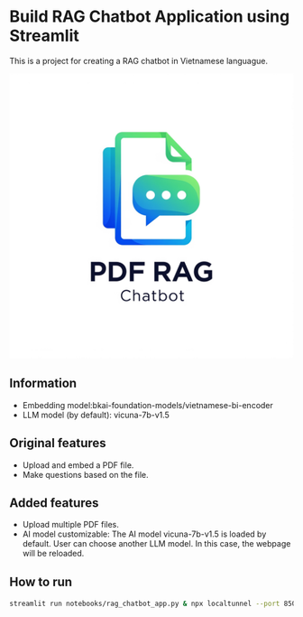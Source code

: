# Build RAG Chatbot Application using Streamlit
This is a project for creating a RAG chatbot in Vietnamese languague.

![plot](./logo.png)

## Information
- Embedding model:bkai-foundation-models/vietnamese-bi-encoder
- LLM model (by default): vicuna-7b-v1.5

## Original features
- Upload and embed a PDF file.
- Make questions based on the file.

## Added features
- Upload multiple PDF files.
- AI model customizable: The AI model vicuna-7b-v1.5 is loaded by default. User can choose another LLM model. In this case, the webpage will be reloaded.

## How to run

```bash
streamlit run notebooks/rag_chatbot_app.py & npx localtunnel --port 8501